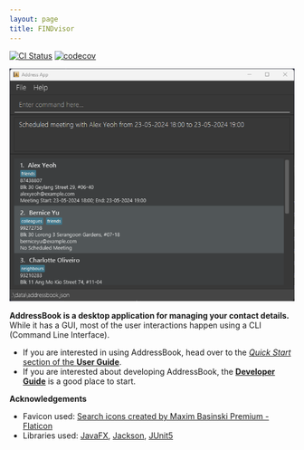 ```yaml
---
layout: page
title: FINDvisor
---
```


[![CI Status](https://github.com/AY2324S2-CS2103-F15-1/tp/workflows/Java%20CI/badge.svg)](https://github.com/AY2324S2-CS2103-F15-1/tp/actions)
[![codecov](https://codecov.io/gh/AY2324S2-CS2103-F15-1/tp/graph/badge.svg?token=vAQ9m3CKxP)](https://codecov.io/gh/AY2324S2-CS2103-F15-1/tp)

![Ui](images/Ui.png)

**AddressBook is a desktop application for managing your contact details.** While it has a GUI, most of the user interactions happen using a CLI (Command Line Interface).

* If you are interested in using AddressBook, head over to the [_Quick Start_ section of the **User Guide**](UserGuide.html#quick-start).
* If you are interested about developing AddressBook, the [**Developer Guide**](DeveloperGuide.html) is a good place to start.


**Acknowledgements**
* Favicon used: <a href="https://www.flaticon.com/free-icons/search" title="search icons">Search icons created by Maxim Basinski Premium - Flaticon</a>
* Libraries used: [JavaFX](https://openjfx.io/), [Jackson](https://github.com/FasterXML/jackson), [JUnit5](https://github.com/junit-team/junit5)
